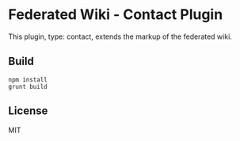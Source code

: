 # Federated Wiki - Contact Plugin

This plugin, type: contact, extends the markup of the federated wiki.

## Build

    npm install
    grunt build

## License

MIT

